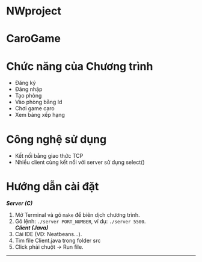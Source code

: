 # NWproject
# CaroGame
# Chức năng của Chương trình
  - Đăng ký
  - Đăng nhập
  - Tạo phòng
  - Vào phòng bằng Id
  - Chơi game caro
  - Xem bảng xếp hạng
# Công nghệ sử dụng
  - Kết nối bằng giao thức TCP
  - Nhiều client cùng kết nối với server sử dụng select()
# Hướng dẫn cài đặt
***Server (C)***
1. Mở Terminal và gõ `make` để biên dịch chương trình.
2. Gõ lệnh: `./server PORT_NUMBER`, ví dụ: `./server 5500`.\
***Client (Java)***
1. Cài IDE (VD: Neatbeans...).
2. Tìm file Client.java trong folder src
3. Click phải chuột -> Run file.
---
